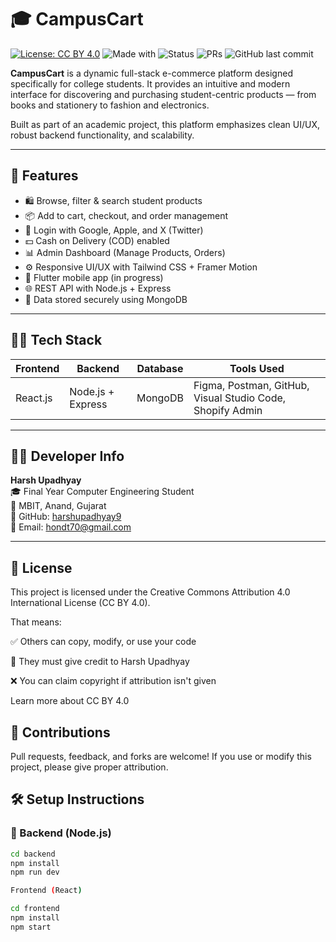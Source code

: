# 🎓 CampusCart
[![License: CC BY 4.0](https://img.shields.io/badge/License-CC%20BY%204.0-lightgrey.svg)](https://creativecommons.org/licenses/by/4.0/)
![Made with](https://img.shields.io/badge/Made%20with-React%2C%20Node%2C%20MongoDB-blueviolet)
![Status](https://img.shields.io/badge/Status-In%20Progress-yellow)
![PRs](https://img.shields.io/badge/Contributions-Welcome-brightgreen)
![GitHub last commit](https://img.shields.io/github/last-commit/harshupadhyay9/CampusCart)

**CampusCart** is a dynamic full-stack e-commerce platform designed specifically for college students. It provides an intuitive and modern interface for discovering and purchasing student-centric products — from books and stationery to fashion and electronics.

Built as part of an academic project, this platform emphasizes clean UI/UX, robust backend functionality, and scalability.

---

## 🚀 Features

- 🛍️ Browse, filter & search student products
- 📦 Add to cart, checkout, and order management
- 🔐 Login with Google, Apple, and X (Twitter)
- 💵 Cash on Delivery (COD) enabled
- 📊 Admin Dashboard (Manage Products, Orders)
- ⚙️ Responsive UI/UX with Tailwind CSS + Framer Motion
- 📱 Flutter mobile app (in progress)
- 🌐 REST API with Node.js + Express
- 📁 Data stored securely using MongoDB

---

## 🧑‍💻 Tech Stack

| Frontend      | Backend         | Database | Tools Used                                          |
|---------------|------------------|----------|-----------------------------------------------------|
| React.js      | Node.js + Express| MongoDB  | Figma, Postman, GitHub, Visual Studio Code, Shopify Admin |

---

## 👨‍🎓 Developer Info

**Harsh Upadhyay**  
🎓 Final Year Computer Engineering Student  
🏫 MBIT, Anand, Gujarat  
🔗 GitHub: [harshupadhyay9](https://github.com/harshupadhyay9)  
📧 Email: hondt70@gmail.com

---

## 📄 License
This project is licensed under the Creative Commons Attribution 4.0 International License (CC BY 4.0).

That means:

✅ Others can copy, modify, or use your code

📝 They must give credit to Harsh Upadhyay

❌ You can claim copyright if attribution isn't given

Learn more about CC BY 4.0

## 🙌 Contributions
Pull requests, feedback, and forks are welcome!
If you use or modify this project, please give proper attribution.


## 🛠️ Setup Instructions

### 🔧 Backend (Node.js)

```bash
cd backend
npm install
npm run dev

Frontend (React)

cd frontend
npm install
npm start

